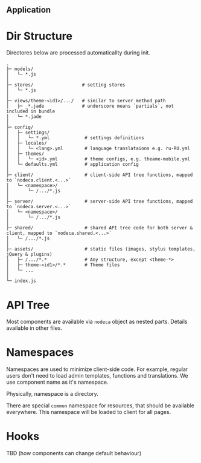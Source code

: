 Application
-----------


Dir Structure
=============

Directores below are processed automaticallty during init.

```
.
├─ models/
│   └─ *.js
│
├─ stores/                  # setting stores
│   └─ *.js
│
├─ views/theme-<id1>/.../   # similar to server method path
│   ├─ _*.jade              # underscore means `partials`, not included in bundle
│   └─ *.jade
│
├─ config/
│   ├─ settings/
│   │   └─ *.yml             # settings definitions
│   ├─ locales/
│   │   └─ <lang>.yml        # language translataions e.g. ru-RU.yml
│   ├─ themes/
│   │   └─ <id>.yml          # theme configs, e.g. theame-mobile.yml
│   └─ defaults.yml          # application config
│
├─ client/                   # client-side API tree functions, mapped to `nodeca.client.<...>`
│   └─ <namespace>/
│       └─ /.../*.js
│
├─ server/                   # server-side API tree functions, mapped to `nodeca.server.<...>`
│   └─ <namespace>/
│       └─ /.../*.js
│
├─ shared/                   # shared API tree code for both server & client, mapped to `nodeca.shared.<...>`
│   └─ /.../*.js
│
├─ assets/                   # static files (images, stylus templates, jQuery & plugins)
│   ├─ /.../*.*              # Any structure, except <theme-*>
│   ├─ theme-<id1>/*.*       # Theme files
│   └─ ...
│
└─ index.js
```


API Tree
========

Most components are available via `nodeca` object as nested parts.
Details available in other files.


Namespaces
==========

Namespaces are used to minimize client-side code. For example, regular users don't need
to load admin templates, functions and translations. We use component name as it's namespace.

Physically, namespace is a directory.

There are special `common` namespace for resources, that should be available everywhere.
This namespace will be loaded to client for all pages.


Hooks
=====

TBD (how components can change default behaviour)

